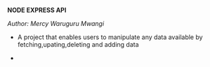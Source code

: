 **NODE EXPRESS API**

*Author: Mercy Waruguru Mwangi*

* A project that enables users to manipulate any data available by fetching,upating,deleting and adding data

*

